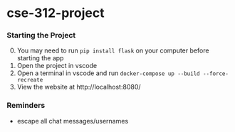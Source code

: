 # cse-312-project

### Starting the Project
0. You may need to run `pip install flask` on your computer before starting the app
1. Open the project in vscode
2. Open a terminal in vscode and run `docker-compose up --build --force-recreate`
3. View the website at http://localhost:8080/

### Reminders
- escape all chat messages/usernames
